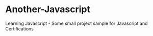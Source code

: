 # Another-Javascript
Learning Javascript - Some small project sample for Javascript and Certifications
